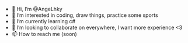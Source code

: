 - 👋 Hi, I’m @AngeLhky
- 👀 I’m interested in coding, draw things, practice some sports
- 🌱 I’m currently learning c#
- 💞️ I’m looking to collaborate on everywhere, I want more experience <3
- 📫 How to reach me (soon)

<!---
AngeLhky/AngeLhky is a ✨ special ✨ repository because its `README.md` (this file) appears on your GitHub profile.
You can click the Preview link to take a look at your changes.
--->
